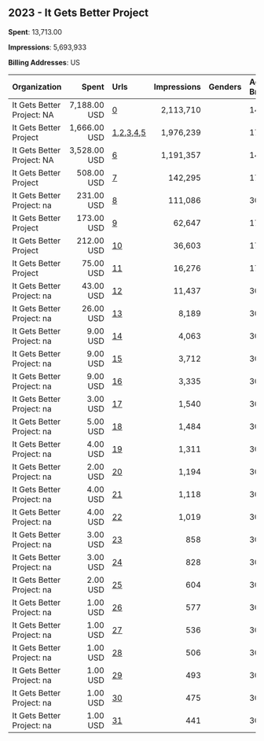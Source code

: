 ## 2023 - It Gets Better Project 
**Spent**: 13,713.00

**Impressions**: 5,693,933

**Billing Addresses**: US

|Organization|Spent|Urls|Impressions|Genders|Age Brackets|Country Codes|
|:---|---:|:---|---:|:---|:---|:---|
|It Gets Better Project: NA|7,188.00 USD|[0](https://www.snap.com/political-ads/asset/690f713ad2abff6f6915ac1abbc1a6adfd37d9a50e028e62456843291e885777?mediaType=mp4)|2,113,710||14-18|united states|
|It Gets Better Project|1,666.00 USD|[1](https://www.snap.com/political-ads/asset/6b633a54281c5067c77b77da6e6912dae1842accafcc2e6035fc32062f87e7dd?mediaType=mp4),[2](https://www.snap.com/political-ads/asset/85badc2fd4d5e0f106a1e1bc63b7f49d0eaffb20391655f686b0ad17018bdf5e?mediaType=mp4),[3](https://www.snap.com/political-ads/asset/848122fde5020d605fff3896e2b2e5f0250c799899f63e8eb7c07d04630bbaf5?mediaType=mp4),[4](https://www.snap.com/political-ads/asset/5aef91885e2c7cd4d72e5f06626abb8c87e9fd0391b1586564ce20bc6182311c?mediaType=mp4),[5](https://www.snap.com/political-ads/asset/ee3a730e0e10e3e44398f3a59328f6f6d8bbc13d5befd0c74e938cb82ceb231d?mediaType=mp4)|1,976,239||17-|united states|
|It Gets Better Project: NA|3,528.00 USD|[6](https://www.snap.com/political-ads/asset/1427807dc3e7a326f5e4a066b58e962edba35aff3a16b1289ab8f9f45f2a4555?mediaType=mp4)|1,191,357||14-18|united states|
|It Gets Better Project|508.00 USD|[7](https://www.snap.com/political-ads/asset/6b633a54281c5067c77b77da6e6912dae1842accafcc2e6035fc32062f87e7dd?mediaType=mp4)|142,295||17-|united states|
|It Gets Better Project: na|231.00 USD|[8](https://www.snap.com/political-ads/asset/b5199cc948f429f69227925a27ab41f4e02a8ac55d53a778f063862d12de77c1?mediaType=mp4)|111,086||30-|united states|
|It Gets Better Project|173.00 USD|[9](https://www.snap.com/political-ads/asset/848122fde5020d605fff3896e2b2e5f0250c799899f63e8eb7c07d04630bbaf5?mediaType=mp4)|62,647||17-|united states|
|It Gets Better Project|212.00 USD|[10](https://www.snap.com/political-ads/asset/5aef91885e2c7cd4d72e5f06626abb8c87e9fd0391b1586564ce20bc6182311c?mediaType=mp4)|36,603||17-|united states|
|It Gets Better Project|75.00 USD|[11](https://www.snap.com/political-ads/asset/85badc2fd4d5e0f106a1e1bc63b7f49d0eaffb20391655f686b0ad17018bdf5e?mediaType=mp4)|16,276||17-|united states|
|It Gets Better Project: na|43.00 USD|[12](https://www.snap.com/political-ads/asset/48642c62943c44f1fadd42bea0a7e3e1922f504e4ab74f903e20c804fcf3beb4?mediaType=mp4)|11,437||30-|united states|
|It Gets Better Project: na|26.00 USD|[13](https://www.snap.com/political-ads/asset/0c2ba8cd166481bebf8a937483910f1407fd9082ad2339b3168009fac8dd0fe0?mediaType=mp4)|8,189||30-|united states|
|It Gets Better Project: na|9.00 USD|[14](https://www.snap.com/political-ads/asset/9d2eda0469aec27261314e041877067eaf80e6f0762c8596a55f33c53e218328?mediaType=mp4)|4,063||30-|united states|
|It Gets Better Project: na|9.00 USD|[15](https://www.snap.com/political-ads/asset/f78db6d0d111fa15619f2f13cc10403101421c22de334bf9e480fa7b4f259a0c?mediaType=mp4)|3,712||30-|united states|
|It Gets Better Project: na|9.00 USD|[16](https://www.snap.com/political-ads/asset/e579c1306db6699242ebe0f791bfdb1074f0e960e0ddb8570b1103f00a66db03?mediaType=mp4)|3,335||30-|united states|
|It Gets Better Project: na|3.00 USD|[17](https://www.snap.com/political-ads/asset/d509d7e916747b15c20b16f26be7ab37d08b1a8d3b5cf46c9527a47b23563ce7?mediaType=mp4)|1,540||30-|united states|
|It Gets Better Project: na|5.00 USD|[18](https://www.snap.com/political-ads/asset/c7f4d8d2765d19c86c50fb472a8af5b3bc04a3f87f65538bf05120a2201b06c4?mediaType=mp4)|1,484||30-|united states|
|It Gets Better Project: na|4.00 USD|[19](https://www.snap.com/political-ads/asset/3552b76187fd666febc141f718f8672d59fcfde75d77c2b6bb3327007636405c?mediaType=mp4)|1,311||30-|united states|
|It Gets Better Project: na|2.00 USD|[20](https://www.snap.com/political-ads/asset/8ba1299405c3f10303eea5bbfb624cfcf62b484ccbfa93ba03937b8a79536cc0?mediaType=mp4)|1,194||30-|united states|
|It Gets Better Project: na|4.00 USD|[21](https://www.snap.com/political-ads/asset/5275f684828a6c7d417de9c135a017ff0fa943397f0f2a4a3c9c2c2a2a9224f8?mediaType=mp4)|1,118||30-|united states|
|It Gets Better Project: na|4.00 USD|[22](https://www.snap.com/political-ads/asset/a1c196a3f91304800cef6ad6e4934425b76f87a0f2b57037bba0cd9c5e954b1f?mediaType=mp4)|1,019||30-|united states|
|It Gets Better Project: na|3.00 USD|[23](https://www.snap.com/political-ads/asset/032568bc9e0368ab57ea583c6dbc4690ceaa62a154cb8c2efda3b9f2de84c865?mediaType=mp4)|858||30-|united states|
|It Gets Better Project: na|3.00 USD|[24](https://www.snap.com/political-ads/asset/8a54f2d63f14334dac48591833143825919ccd04a6d8ff75ce5a39e1dee81b81?mediaType=mp4)|828||30-|united states|
|It Gets Better Project: na|2.00 USD|[25](https://www.snap.com/political-ads/asset/f104eabd2b68381287abe278629aae201351491a6b93fcd061c4c76b37f2c65b?mediaType=mp4)|604||30-|united states|
|It Gets Better Project: na|1.00 USD|[26](https://www.snap.com/political-ads/asset/0782c7a4748a20e535fe4e984d1405dcf97f5b75919aebe978c87cee4b188246?mediaType=mp4)|577||30-|united states|
|It Gets Better Project: na|1.00 USD|[27](https://www.snap.com/political-ads/asset/a9614e5d2ee5f280c5680a3912c3a8b29fce228530a89913d3034d327729c68c?mediaType=mp4)|536||30-|united states|
|It Gets Better Project: na|1.00 USD|[28](https://www.snap.com/political-ads/asset/95230eaa41e0ed99caa68edb28335fc02411df46fcf523cc794a936d1e8aed29?mediaType=mp4)|506||30-|united states|
|It Gets Better Project: na|1.00 USD|[29](https://www.snap.com/political-ads/asset/de21fb51dee1011d42b381b05e5396d44194af8a7458d2e17c768ae15f5129d1?mediaType=mp4)|493||30-|united states|
|It Gets Better Project: na|1.00 USD|[30](https://www.snap.com/political-ads/asset/04e7575df152fa6f6733e38259c2f7be48ded7fe089354408e1ccca720e68a87?mediaType=mp4)|475||30-|united states|
|It Gets Better Project: na|1.00 USD|[31](https://www.snap.com/political-ads/asset/0e7126a4f34f15f87f8e163d5e6155eef97fc43f0e9d7de4c8ecb241fb55613d?mediaType=mp4)|441||30-|united states|
